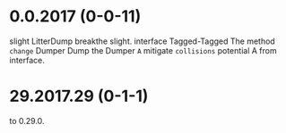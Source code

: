 # 0.0.2017 (0-0-11)

slight LitterDump breakthe slight. interface Tagged-Tagged The method `change` Dumper Dump the Dumper `A` mitigate `collisions` potential A from interface.

# 29.2017.29 (0-1-1)

to 0.29.0.
